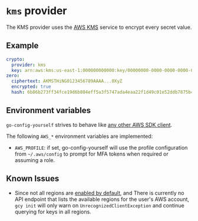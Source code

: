 # `kms` provider

The KMS provider uses the [AWS KMS](https://aws.amazon.com/kms/) service to encrypt every secret value.

## Example

```yaml
crypto:
  provider: kms
  key: arn:aws:kms:us-east-1:000000000000:key/00000000-0000-0000-0000-000000000000
zero:
  ciphertext: AKMSTHiNG0123456789AAAA...0XyZ
  encrypted: true
  hash: 6b86b273ff34fce19d6b804eff5a3f5747ada4eaa22f1d49c01e52ddb7875b4b
```

## Environment variables

`go-config-yourself` strives to behave like [any other AWS SDK client](https://docs.aws.amazon.com/sdk-for-go/v1/developer-guide/configuring-sdk.html#specifying-credentials).

The following `AWS_*` environment variables are implemented:

- `AWS_PROFILE`: if set, go-config-yourself will use the profile configuration from `~/.aws/config` to prompt for MFA tokens when required or assuming a role.

## Known Issues

- Since not all regions are [enabled by default](https://docs.aws.amazon.com/general/latest/gr/rande.html), and There is currently no API endpoint that lists the available regions for the user's AWS account, `gcy init` will only warn on `UnrecognizedClientException` and continue querying for keys in all regions.
